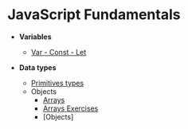 
# JavaScript Fundamentals 

-  **Variables**
	- [Var - Const - Let](var-const-let.md)

-  **Data types**
	- [Primitives types](Primitives-types.md)
	- Objects
		- [Arrays](Arrays.md)
		 - [Arrays Exercises](Exercise-arrays.md)
		- [Objects]




